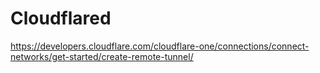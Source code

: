 # Cloudflared

https://developers.cloudflare.com/cloudflare-one/connections/connect-networks/get-started/create-remote-tunnel/


